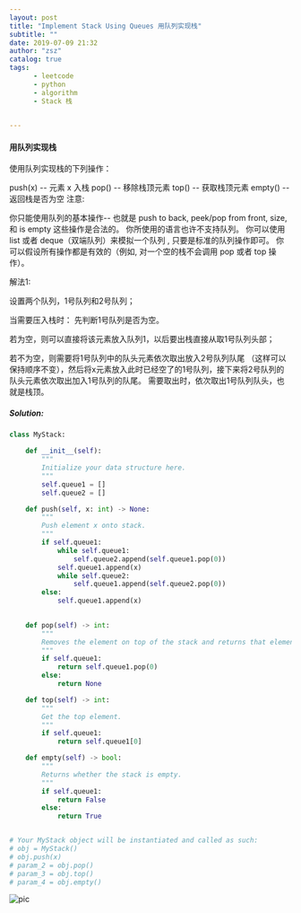 ```yaml
---
layout: post
title: "Implement Stack Using Queues 用队列实现栈"
subtitle: ""
date: 2019-07-09 21:32
author: "zsz"
catalog: true
tags: 
      - leetcode
      - python
      - algorithm
      - Stack 栈
      

---
```







#### 用队列实现栈

使用队列实现栈的下列操作：

push(x) -- 元素 x 入栈
pop() -- 移除栈顶元素
top() -- 获取栈顶元素
empty() -- 返回栈是否为空
注意:

你只能使用队列的基本操作-- 也就是 push to back, peek/pop from front, size, 和 is empty 这些操作是合法的。
你所使用的语言也许不支持队列。 你可以使用 list 或者 deque（双端队列）来模拟一个队列 , 只要是标准的队列操作即可。
你可以假设所有操作都是有效的（例如, 对一个空的栈不会调用 pop 或者 top 操作）。

















解法1:

设置两个队列，1号队列和2号队列；

当需要压入栈时： 先判断1号队列是否为空。 

若为空，则可以直接将该元素放入队列1，以后要出栈直接从取1号队列头部；

若不为空，则需要将1号队列中的队头元素依次取出放入2号队列队尾 （这样可以保持顺序不变），然后将x元素放入此时已经空了的1号队列，接下来将2号队列的队头元素依次取出加入1号队列的队尾。 需要取出时，依次取出1号队列队头，也就是栈顶。




##### Solution:

```python
class MyStack:

    def __init__(self):
        """
        Initialize your data structure here.
        """
        self.queue1 = []
        self.queue2 = []

    def push(self, x: int) -> None:
        """
        Push element x onto stack.
        """       
        if self.queue1:
            while self.queue1:
                self.queue2.append(self.queue1.pop(0))
            self.queue1.append(x)
            while self.queue2:
                self.queue1.append(self.queue2.pop(0))
        else:
            self.queue1.append(x)
            

    def pop(self) -> int:
        """
        Removes the element on top of the stack and returns that element.
        """
        if self.queue1:
            return self.queue1.pop(0)
        else:
            return None

    def top(self) -> int:
        """
        Get the top element.
        """
        if self.queue1:
            return self.queue1[0]

    def empty(self) -> bool:
        """
        Returns whether the stack is empty.
        """
        if self.queue1:
            return False
        else:
            return True


# Your MyStack object will be instantiated and called as such:
# obj = MyStack()
# obj.push(x)
# param_2 = obj.pop()
# param_3 = obj.top()
# param_4 = obj.empty()                       
```



![pic](http://ww4.sinaimg.cn/large/006tNc79gy1g4tow7wp2rj30sg0hkq4x.jpg)



